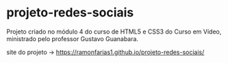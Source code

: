 # projeto-redes-sociais
 Projeto criado no módulo 4 do curso de HTML5 e CSS3 do Curso em Vídeo, ministrado pelo professor Gustavo Guanabara.

site do projeto -> <a href="https://ramonfarias1.github.io/projeto-redes-sociais/">https://ramonfarias1.github.io/projeto-redes-sociais/</a>